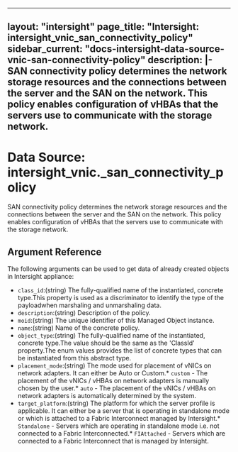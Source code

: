 
---
layout: "intersight"
page_title: "Intersight: intersight_vnic_san_connectivity_policy"
sidebar_current: "docs-intersight-data-source-vnic-san-connectivity-policy"
description: |-
SAN connectivity policy determines the network storage resources and the connections between the server and the SAN on the network. This policy enables configuration of vHBAs that the servers use to communicate with the storage network.
---

# Data Source: intersight_vnic._san_connectivity_policy
SAN connectivity policy determines the network storage resources and the connections between the server and the SAN on the network. This policy enables configuration of vHBAs that the servers use to communicate with the storage network.
## Argument Reference
The following arguments can be used to get data of already created objects in Intersight appliance:
* `class_id`:(string) The fully-qualified name of the instantiated, concrete type.This property is used as a discriminator to identify the type of the payloadwhen marshaling and unmarshaling data. 
* `description`:(string) Description of the policy. 
* `moid`:(string) The unique identifier of this Managed Object instance. 
* `name`:(string) Name of the concrete policy. 
* `object_type`:(string) The fully-qualified name of the instantiated, concrete type.The value should be the same as the 'ClassId' property.The enum values provides the list of concrete types that can be instantiated from this abstract type. 
* `placement_mode`:(string) The mode used for placement of vNICs on network adapters. It can either be Auto or Custom.* `custom` - The placement of the vNICs / vHBAs on network adapters is manually chosen by the user.* `auto` - The placement of the vNICs / vHBAs on network adapters is automatically determined by the system. 
* `target_platform`:(string) The platform for which the server profile is applicable. It can either be a server that is operating in standalone mode or which is attached to a Fabric Interconnect managed by Intersight.* `Standalone` - Servers which are operating in standalone mode i.e. not connected to a Fabric Interconnected.* `FIAttached` - Servers which are connected to a Fabric Interconnect that is managed by Intersight. 
